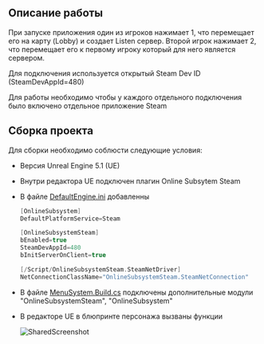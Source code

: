 ## Описание работы 

  При запуске приложения один из игроков нажимает 1, что перемещает его на карту (Lobby) и создает Listen сервер. Второй игрок нажимает 2, что перемещает его к первому игроку который для него является сервером. 
  
  Для подключения используется открытый Steam Dev ID (SteamDevAppId=480)

  Для работы необходимо чтобы у каждого отдельного подключения было включено отдельное приложение Steam 
  
## Сборка проекта 
 
Для сборки необходимо соблюсти следующие условия: 
  - Версия Unreal Engine 5.1 (UE)
  - Внутри редактора UE подключен плагин Online Subsytem Steam 
  - В файле [DefaultEngine.ini](https://github.com/Kirill-Geskin/MP_Plugin/blob/main/Config/DefaultEngine.ini) добавленны  
  
      ```c++
      [OnlineSubsystem]
    DefaultPlatformService=Steam

    [OnlineSubsystemSteam]
    bEnabled=true
    SteamDevAppId=480
    bInitServerOnClient=true

    [/Script/OnlineSubsystemSteam.SteamNetDriver]
    NetConnectionClassName="OnlineSubsystemSteam.SteamNetConnection"
      ```

  - В файле [MenuSystem.Build.cs](https://github.com/Kirill-Geskin/MP_Plugin/blob/main/Source/MenuSystem/MenuSystem.Build.cs) подключены дополнительные модули "OnlineSubsystemSteam", "OnlineSubsystem" 
  - В редакторе UE в блюпринте персонажа вызваны функции 
  
      ![SharedScreenshot](https://user-images.githubusercontent.com/80645926/206653279-f7436b08-313c-49d7-86ae-5fa432171143.jpg)


